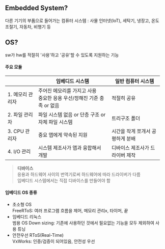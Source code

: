 ## Embedded System?
다른 기기의 부품으로 들어가는 컴퓨터 시스템
: 사물 인터넷(IoT), 세탁기, 냉장고, 온도조절기, 자동차, 비행기 등

## OS?
sw가 hw를 적절히 '사용'하고 '공유'할 수 있도록 지원하는 기능

#### 주요 모듈
||임베디드 시스템|일반 컴퓨터 시스템|
|--|--|--|
|1. 메모리 관리자|주어진 메모리를 가지고 사용 <br> 중요한 응용 우선/정해진 기준 충족 or 없음|적절히 공유|
|2. 파일 관리자|파일 시스템 없음 or 단층 구조 or 자체 파일 시스템|트리구조 폴더|
|3. CPU 관리자|중요 앱에게 약속된 지원|시간을 작게 쪼개서 공평하게 분배|
|4. I/O 관리|시스템 제조사가 앱과 융합해서 개발|디바이스 제조사가 드라이버 제작|

> __디바이스__  
> 응용과 하드웨어 사이의 번역기로써 하드웨어에 따라 드라이버가 다름  
> 임베디드 시스템에서는 직접 디바이스를 만들어야 함

#### 임베디드 OS 종류
- 초소형 OS  
FreeRToS: 여러 프로그램 흐름을 제어, 메모리 관리x, 타이머, 끝
- 임베디드 리눅스  
범용 OS Down sizing: 기존에 사용하던 것에서 필요없는 기능을 모두 제외하여 사용
튜닝  
- 안전우선 RToS(Real-Time)  
VxWorks: 인증/검증이 되어있음, 안전성 우선
